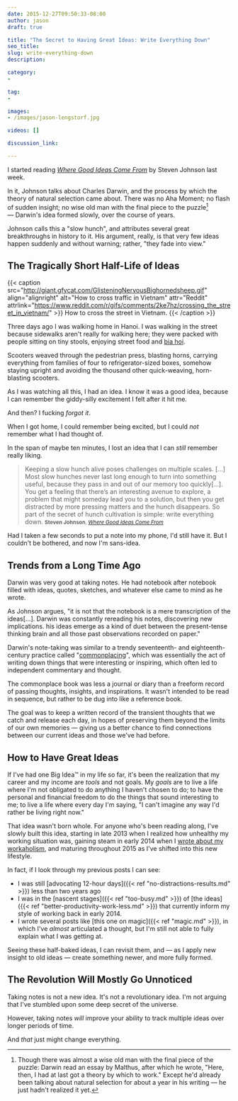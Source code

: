 ```yaml
---
date: 2015-12-27T09:50:33-08:00
author: jason
draft: true

title: "The Secret to Having Great Ideas: Write Everything Down"
seo_title: 
slug: write-everything-down
description: 

category:
- 

tag:
- 

images:
- /images/jason-lengstorf.jpg

videos: []

discussion_link: 

---
```

I started reading [_Where Good Ideas Come From_](http://amzn.to/1QOSd4A) by Steven Johnson last week.

In it, Johnson talks about Charles Darwin, and the process by which the theory of natural selection came about. There was no Aha Moment; no flash of sudden insight; no wise old man with the final piece to the puzzle[^malthus] — Darwin's idea formed slowly, over the course of years.

[^malthus]:
    Though there was almost a wise old man with the final piece of the puzzle: Darwin read an essay by Malthus, after which he wrote, "Here, then, I had at last got a theory by which to work." Except he'd already been talking about natural selection for about a year in his writing — he just hadn't realized it yet.

Johnson calls this a "slow hunch", and attributes several great breakthroughs in history to it. His argument, really, is that very few ideas happen suddenly and without warning; rather, "they fade into view."

## The Tragically Short Half-Life of Ideas

{{< caption src="http://giant.gfycat.com/GlisteningNervousBighornedsheep.gif"
            align="alignright"
            alt="How to cross traffic in Vietnam"
            attr="Reddit"
            attrlink="https://www.reddit.com/r/gifs/comments/2ke7hz/crossing_the_street_in_vietnam/" >}}
    How to cross the street in Vietnam.
{{< /caption >}}

Three days ago I was walking home in Hanoi. I was walking in the street because sidewalks aren't really for walking here; they were packed with people sitting on tiny stools, enjoying street food and [bia hoi](https://en.wikipedia.org/wiki/Bia_h%C6%A1i).

Scooters weaved through the pedestrian press, blasting horns, carrying everything from families of four to refrigerator-sized boxes, somehow staying upright and avoiding the thousand other quick-weaving, horn-blasting scooters.

As I was watching all this, I had an idea. I know it was a good idea, because I can remember the giddy-silly excitement I felt after it hit me.

And then? I fucking _forgot it_.

When I got home, I could remember being excited, but I could _not_ remember what I had thought of.

In the span of maybe ten minutes, I lost an idea that I can _still_ remember really liking.

> Keeping a slow hunch alive poses challenges on multiple scales. [...] Most slow hunches never last long enough to turn into something useful, because they pass in and out of our memory too quickly[...]. You get a feeling that there’s an interesting avenue to explore, a problem that might someday lead you to a solution, but then you get distracted by more pressing matters and the hunch disappears. So part of the secret of hunch cultivation is simple: write everything down.
> <small>**Steven Johnson**, [_Where Good Ideas Come From_](http://amzn.to/1QOSd4A)</small>

Had I taken a few seconds to put a note into my phone, I'd still have it. But I couldn't be bothered, and now I'm sans-idea.

## Trends from a Long Time Ago

Darwin was very good at taking notes. He had notebook after notebook filled with ideas, quotes, sketches, and whatever else came to mind as he wrote.

As Johnson argues, "it is not that the notebook is a mere transcription of the ideas[...]. Darwin was constantly rereading his notes, discovering new implications. his ideas emerge as a kind of duet between the present-tense thinking brain and all those past observations recorded on paper."

Darwin's note-taking was similar to a trendy seventeenth- and eighteenth-century practice called "[commonplacing](https://en.wikipedia.org/wiki/Commonplace_book)", which was essentially the act of writing down things that were interesting or inspiring, which often led to independent commentary and thought.

The commonplace book was less a journal or diary than a freeform record of passing thoughts, insights, and inspirations. It wasn't intended to be read in sequence, but rather to be dug into like a reference book.

The goal was to keep a written record of the transient thoughts that we catch and release each day, in hopes of preserving them beyond the limits of our own memories — giving us a better chance to find connections between our current ideas and those we've had before.

## How to Have Great Ideas

If I've had one Big Idea™ in my life so far, it's been the realization that my career and my income are _tools_ and not goals. My _goals_ are to live a life where I'm not obligated to do anything I haven't chosen to do; to have the personal and financial freedom to do the things that sound interesting to me; to live a life where every day I'm saying, "I can't imagine any way I'd rather be living right now."

That idea wasn't born whole. For anyone who's been reading along, I've slowly built this idea, starting in late 2013 when I realized how unhealthy my working situation was, gaining steam in early 2014 when I [wrote about my workaholism](https://medium.com/digital-nomad-stories/the-cult-of-work-you-never-meant-to-join-cd965fb9ea1a), and maturing throughout 2015 as I've shifted into this new lifestyle.

In fact, if I look through my previous posts I can see:

* I was still [advocating 12-hour days]({{< ref "no-distractions-results.md" >}}) less than two years ago
* I was in the [nascent stages]({{< ref "too-busy.md" >}}) of [the ideas]({{< ref "better-productivity-work-less.md" >}}) that currently inform my style of working back in early 2014.
* I wrote several posts like [this one on magic]({{< ref "magic.md" >}}), in which I've _almost_ articulated a thought, but I'm still not able to fully explain what I was getting at.

Seeing these half-baked ideas, I can revisit them, and — as I apply new insight to old ideas — create something newer, and more fully formed.

## The Revolution Will Mostly Go Unnoticed

Taking notes is not a new idea. It's not a revolutionary idea. I'm not arguing that I've stumbled upon some deep secret of the universe.

However, taking notes _will_ improve your ability to track multiple ideas over longer periods of time.

And _that_ just might change everything.
